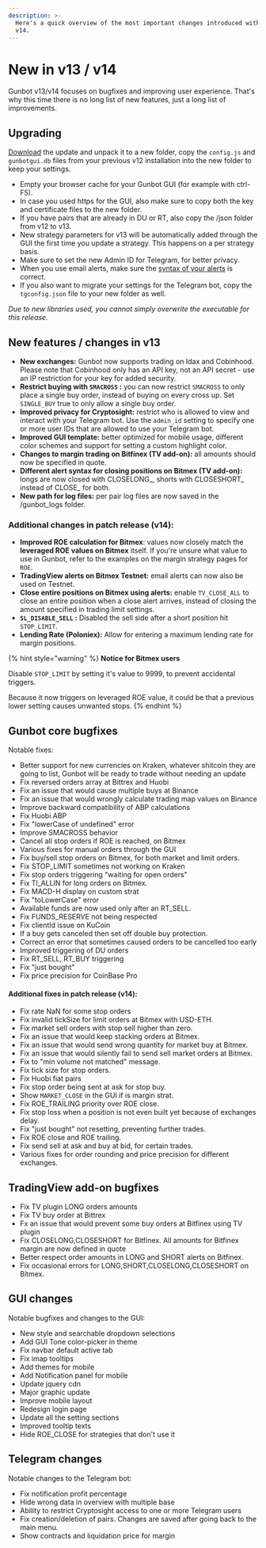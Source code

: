 ```yaml
---
description: >-
  Here's a quick overview of the most important changes introduced with Gunbot
  v14.
---
```


# New in v13 / v14

Gunbot v13/v14 focuses on bugfixes and improving user experience. That's why this time there is no long list of new features, just a long list of improvements.

## **Upgrading**

[Download](../../setup-and-general-settings/installation/download.md) the update and unpack it to a new folder, copy the `config.js` and `gunbotgui.db` files from your previous v12 installation into the new folder to keep your settings.

* Empty your browser cache for your Gunbot GUI \(for example with ctrl-F5\).
* In case you used https for the GUI, also make sure to copy both the key and certificate files to the new folder.
* If you have pairs that are already in DU or RT, also copy the /json folder from v12 to v13.
* New strategy parameters for v13 will be automatically added through the GUI the first time you update a strategy. This happens on a per strategy basis.
* Make sure to set the new Admin ID for Telegram, for better privacy.
* When you use email alerts, make sure the [syntax of your alerts](../../setup-and-general-settings/preferences/tradingview-add-on.md#alert-message-contents) is correct.
* If you also want to migrate your settings for the Telegram bot, copy the `tgconfig.json` file to your new folder as well.

_Due to new libraries used, you cannot simply overwrite the executable for this release._

## New features / changes in v13

* **New exchanges:** Gunbot now supports trading on Idax and Cobinhood. Please note that Cobinhood only has an API key, not an API secret - use an IP restriction for your key for added security.
* **Restrict buying with `SMACROSS` :** you can now restrict `SMACROSS` to only place a single buy order, instead of buying on every cross up. Set `SINGLE_BUY` true to only allow a single buy order.
* **Improved privacy for Cryptosight:** restrict who is allowed to view and interact with your Telegram bot.  Use the `admin_id` setting to specify one or more user IDs that are allowed to use your Telegram bot.
* **Improved GUI template:** better optimized for mobile usage, different color schemes and support for setting a custom highlight color.
* **Changes to margin trading on Bitfinex \(TV add-on\):** all amounts should now be specified in quote. 
* **Different alert syntax for closing positions on Bitmex \(TV add-on\):** longs are now closed with CLOSELONG\_, shorts with CLOSESHORT\_ instead of CLOSE\_ for both.
* **New path for log files:** per pair log files are now saved in the /gunbot\_logs folder.

### Additional changes in patch release \(v14\):

* **Improved ROE calculation for Bitmex**: values now closely match the **leveraged ROE values on Bitmex** itself. If you're unsure what value to use in Gunbot, refer to the examples on the margin strategy pages for `ROE`.
* **TradingView alerts on Bitmex Testnet:** email alerts can now also be used on Testnet.
* **Close entire positions on Bitmex using alerts:** enable `TV_CLOSE_ALL` to close an entire position when a close alert arrives, instead of closing the amount specified in trading limit settings.
* **`SL_DISABLE_SELL` :** Disabled the sell side after a short position hit `STOP_LIMIT`.
* **Lending Rate \(Poloniex\):** Allow for entering a maximum lending rate for margin positions.

{% hint style="warning" %}
**Notice for Bitmex users**

Disable `STOP_LIMIT` by setting it's value to 9999, to prevent accidental triggers.

Because it now triggers on leveraged ROE value, it could be that a previous lower setting causes unwanted stops.
{% endhint %}

## **Gunbot core bugfixes**

Notable fixes:

* Better support for new currencies on Kraken, whatever shitcoin they are going to list, Gunbot will be ready to trade without needing an update
* Fix reversed orders array at Bittrex and Huobi
* Fix an issue that would cause multiple buys at Binance
* Fix an issue that would wrongly calculate trading map values on Binance
* Improve backward compatibility of ABP calculations
* Fix Huobi ABP
* Fix "lowerCase of undefined" error
* Improve SMACROSS behavior
* Cancel all stop orders if ROE is reached, on Bitmex
* Various fixes for manual orders through the GUI
* Fix buy/sell stop orders on Bitmex, for both market and limit orders.
* Fix STOP\_LIMIT sometimes not working on Kraken
* Fix stop orders triggering "waiting for open orders"
* Fix Tl\_ALLIN for long orders on Bitmex.
* Fix MACD-H display on custom strat
* Fix "toLowerCase" error
* Available funds are now used only after an RT\_SELL. 
* Fix FUNDS\_RESERVE not being respected
* Fix clientId issue on KuCoin
* If a buy gets canceled then set off double buy protection. 
* Correct an error that sometimes caused orders to be cancelled too early
* Improved triggering of DU orders
* Fix RT\_SELL, RT\_BUY triggering
* Fix "just bought"
* Fix price precision for CoinBase Pro

#### **Additional fixes in patch release \(v14\):**

* Fix rate NaN for some stop orders
* Fix invalid tickSize for limit orders at Bitmex with USD-ETH.
* Fix market sell orders with stop sell higher than zero. 
* Fix an issue that would keep stacking orders at Bitmex.
* Fix an issue that would send wrong quantity for market buy at Bitmex.
* Fix an issue that would silently fail to send sell market orders at Bitmex.
* Fix to "min volume not matched" message. 
* Fix tick size for stop orders. 
* Fix Huobi fiat pairs
* Fix stop order being sent at ask for stop buy.
* Show `MARKET_CLOSE` in the GUI if is margin strat. 
* Fix ROE\_TRAILING priority over ROE close. 
* Fix stop loss when a position is not even built yet because of exchanges delay. 
* Fix "just bought" not resetting, preventing further trades.
* Fix ROE close and ROE trailing.
* Fix send sell at ask and buy at bid, for certain trades.
* Various fixes for order rounding and price precision for different exchanges.

## TradingView add-on bugfixes

* Fix TV plugin LONG orders amounts
* Fix TV buy order at Bittrex
* Fx an issue that would prevent some buy orders at Bitfinex using TV plugin
* Fix CLOSELONG,CLOSESHORT for Bitfinex. All amounts for Bitfinex margin are now defined in quote
* Better respect order amounts in LONG and SHORT alerts on Bitfinex.
* Fix occasional errors for LONG,SHORT,CLOSELONG,CLOSESHORT on Bitmex.

## GUI changes

Notable bugfixes and changes to the GUI:

* New style and searchable dropdown selections
* Add GUI Tone color-picker in theme
* Fix navbar default active tab
* Fix imap tooltips
* Add themes for mobile
* Add Notification panel for mobile
* Update jquery cdn
* Major graphic update
* Improve mobile layout
* Redesign login page
* Update all the setting sections
* Improved tooltip texts
* Hide ROE\_CLOSE for strategies that don't use it

## Telegram changes

Notable changes to the Telegram bot:

* Fix notification profit percentage
* Hide wrong data in overview with multiple base
* Ability to restrict Cryptosight access to one or more Telegram users
* Fix creation/deletion of pairs. Changes are saved after going back to the main menu.
* Show contracts and liquidation price for margin

